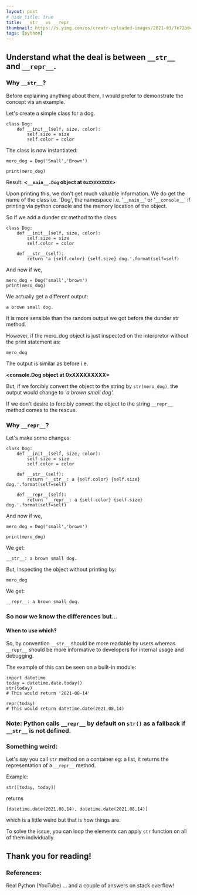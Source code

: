 ```yaml
---
layout: post
# hide_title: true
title: __str__ vs __repr__
thumbnail: https://s.yimg.com/os/creatr-uploaded-images/2021-03/7e72b040-7d3b-11eb-befa-0e4889a26c33
tags: [python]
---
```



## Understand what the deal is between `__str__` and `__repr__`.

### Why `__str__`?
Before explaining anything about them, I would prefer to demonstrate the concept via an example.

Let's create a simple class for a dog.

    class Dog:
    	def __init__(self, size, color):
    		self.size = size
    		self.color = color

The class is now instantiated:

    mero_dog = Dog('Small','Brown')

    print(mero_dog)

Result: **<`__main__.Dog` object at `0xXXXXXXXXX`>**

Upon printing this, we don't get much valuable information. We do get the name of the class i.e. 'Dog', the namespace i.e. '`__main__`' or '`__console__`' if printing via python console and the memory location of the object.

So if we add a dunder str method to the class:

    class Dog:
    	def __init__(self, size, color):
    		self.size = size
    		self.color = color
	
		def __str__(self):
			return 'a {self.color} {self.size} dog.'.format(self=self)

And now if we,

    mero_dog = Dog('small','brown')
    print(mero_dog)

We actually get a different output:

    a brown small dog.

It is more sensible than the random output we got before the dunder str method.

However, if the mero_dog object is just inspected on the interpretor without the print statement as:

    mero_dog

The output is similar as before i.e.

**<__console__.Dog object at 0xXXXXXXXXX>**

But, if we forcibly convert the object to the string by `str(mero_dog)`, the output would change to *'a brown small dog'.*

If we don't desire to forcibly convert the object to the string  `__repr__` method comes to the rescue.

### Why `__repr__`?

Let's make some changes:

    class Dog:
    	def __init__(self, size, color):
    		self.size = size
    		self.color = color
    
	    def __str__(self):
	    	return '__str__: a {self.color} {self.size} dog.'.format(self=self)

	    def __repr__(self):
	    	return '__repr__: a {self.color} {self.size} dog.'.format(self=self)

And now if we,

    mero_dog = Dog('small','brown')

    print(mero_dog)

We get:

    __str__: a brown small dog.
But,
Inspecting the object without printing by:

    mero_dog
We get:

    __repr__: a brown small dog.

### So now we know the differences but...
#### When to use which?
So, by convention `__str__` should be more readable by users whereas `__repr__` should be more informative to developers for internal usage and debugging. 

The example of this can be seen on a built-in module:

    import datetime
    today = datetime.date.today()
    str(today)
    # This would return '2021-08-14'
    
    repr(today)
    # This would return datetime.date(2021,08,14)

### Note: Python calls `__repr__` by default on `str()` as a fallback if `__str__` is not defined.

### Something weird:
Let's say you call `str` method on a container eg: a list, it returns the representation of a `__repr__` method.

Example:

    str([today, today])

returns

    [datetime.date(2021,08,14), datetime.date(2021,08,14)]

which is a little weird but that is how things are.

To solve the issue, you can loop the elements can apply `str` function on all of them individually.

## Thank you for reading!

### References:
Real Python (YouTube)
... and a couple of answers on stack overflow!